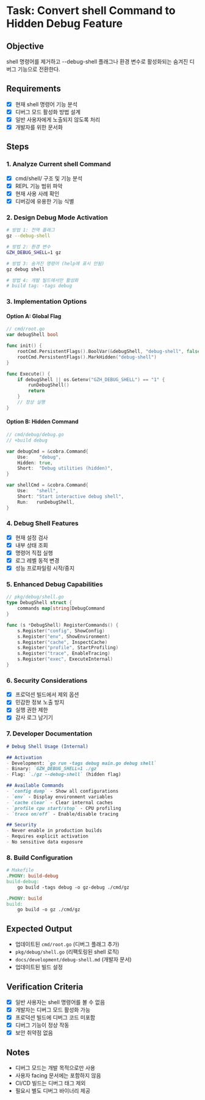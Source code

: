 # Task: Convert shell Command to Hidden Debug Feature

## Objective
shell 명령어를 제거하고 --debug-shell 플래그나 환경 변수로 활성화되는 숨겨진 디버그 기능으로 전환한다.

## Requirements
- [x] 현재 shell 명령어 기능 분석
- [x] 디버그 모드 활성화 방법 설계
- [x] 일반 사용자에게 노출되지 않도록 처리
- [x] 개발자를 위한 문서화

## Steps

### 1. Analyze Current shell Command
- [x] cmd/shell/ 구조 및 기능 분석
- [x] REPL 기능 범위 파악
- [x] 현재 사용 사례 확인
- [x] 디버깅에 유용한 기능 식별

### 2. Design Debug Mode Activation
```bash
# 방법 1: 전역 플래그
gz --debug-shell

# 방법 2: 환경 변수
GZH_DEBUG_SHELL=1 gz

# 방법 3: 숨겨진 명령어 (help에 표시 안됨)
gz debug shell

# 방법 4: 개발 빌드에서만 활성화
# build tag: -tags debug
```

### 3. Implementation Options

#### Option A: Global Flag
```go
// cmd/root.go
var debugShell bool

func init() {
    rootCmd.PersistentFlags().BoolVar(&debugShell, "debug-shell", false, "")
    rootCmd.PersistentFlags().MarkHidden("debug-shell")
}

func Execute() {
    if debugShell || os.Getenv("GZH_DEBUG_SHELL") == "1" {
        runDebugShell()
        return
    }
    // 정상 실행
}
```

#### Option B: Hidden Command
```go
// cmd/debug/debug.go
// +build debug

var debugCmd = &cobra.Command{
    Use:    "debug",
    Hidden: true,
    Short:  "Debug utilities (hidden)",
}

var shellCmd = &cobra.Command{
    Use:   "shell",
    Short: "Start interactive debug shell",
    Run:   runDebugShell,
}
```

### 4. Debug Shell Features
- [x] 현재 설정 검사
- [x] 내부 상태 조회
- [x] 명령어 직접 실행
- [x] 로그 레벨 동적 변경
- [x] 성능 프로파일링 시작/중지

### 5. Enhanced Debug Capabilities
```go
// pkg/debug/shell.go
type DebugShell struct {
    commands map[string]DebugCommand
}

func (s *DebugShell) RegisterCommands() {
    s.Register("config", ShowConfig)
    s.Register("env", ShowEnvironment)
    s.Register("cache", InspectCache)
    s.Register("profile", StartProfiling)
    s.Register("trace", EnableTracing)
    s.Register("exec", ExecuteInternal)
}
```

### 6. Security Considerations
- [x] 프로덕션 빌드에서 제외 옵션
- [x] 민감한 정보 노출 방지
- [x] 실행 권한 제한
- [x] 감사 로그 남기기

### 7. Developer Documentation
```markdown
# Debug Shell Usage (Internal)

## Activation
- Development: `go run -tags debug main.go debug shell`
- Binary: `GZH_DEBUG_SHELL=1 ./gz`
- Flag: `./gz --debug-shell` (hidden flag)

## Available Commands
- `config dump` - Show all configurations
- `env` - Display environment variables
- `cache clear` - Clear internal caches
- `profile cpu start/stop` - CPU profiling
- `trace on/off` - Enable/disable tracing

## Security
- Never enable in production builds
- Requires explicit activation
- No sensitive data exposure
```

### 8. Build Configuration
```makefile
# Makefile
.PHONY: build-debug
build-debug:
	go build -tags debug -o gz-debug ./cmd/gz

.PHONY: build
build:
	go build -o gz ./cmd/gz
```

## Expected Output
- 업데이트된 `cmd/root.go` (디버그 플래그 추가)
- `pkg/debug/shell.go` (리팩토링된 shell 로직)
- `docs/development/debug-shell.md` (개발자 문서)
- 업데이트된 빌드 설정

## Verification Criteria
- [x] 일반 사용자는 shell 명령어를 볼 수 없음
- [x] 개발자는 디버그 모드 활성화 가능
- [x] 프로덕션 빌드에 디버그 코드 미포함
- [x] 디버그 기능이 정상 작동
- [x] 보안 취약점 없음

## Notes
- 디버그 모드는 개발 목적으로만 사용
- 사용자 facing 문서에는 포함하지 않음
- CI/CD 빌드는 디버그 태그 제외
- 필요시 별도 디버그 바이너리 제공
